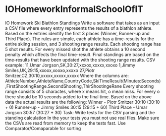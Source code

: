 # IOHomeworkInformalSchoolOfIT
IO Homework  Ski Biathlon Standings  Write a software that takes as an input a CSV file where every entry represents the results of a biathlon athlete.  Based on the entries identify the first 3 places (Winner, Runner-up and Third Place).   The rules are simple, each athlete has a time-results for the entire skiing session, and 3 shooting range results.  Each shooting range has 5 shot results. For every missed shot the athlete obtains a 10 second penalty which affects the final time-result.  Final standings are based on the time-results that have been updated with the shooting range results.   CSV example:  11,Umar Jorgson,SK,30:27,xxxox,xxxxx,xxoxo  1,Jimmy Smiles,UK,29:15,xxoox,xooxo,xxxxo  27,Piotr Smitzer,CZ,30:10,xxxxx,xxxxx,xxxxx   Where the columns are:  AthleteNumber,AthleteName,CountryCode,SkiTimeResult(Minutes:Seconds),FirstShootingRange.SecondShooting,ThirShootingeRane  Every shooting range consists of 5 charactes, where x means hit, o mean miss. For every o there should be 10 seconds added to the final time.  Based on the above data the actual results are the following:  Winner - Piotr Smitzer 30:10 (30:10 + 0)  Runner-up - Jimmy Smiles 30:15 (29:15 + 60)  Third Place - Umar Jorgson 30:57 (30:27 + 30)   Task:      Write tests for the CSV parsing and the standing calculation     In the your tests you must not use real files. Make sure the CSVs are read from memory to keep the tests fast.     Use Comparator/Comaparable for sorting
